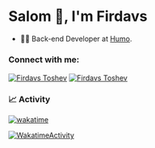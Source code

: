 <h1 align="left">Salom 👋, I'm Firdavs</h1>

- 👨‍💻 Back-end Developer at [Humo](https://www.instagram.com/humo.lab/).

<h3 align="left">Connect with me:</h3>
<p align="left">

<a href="https://www.linkedin.com/in/firdavstoshev" target="blank"><img align="center" src="https://img.shields.io/badge/linkedin-%230077B5.svg?style=for-the-badge&logo=linkedin&logoColor=white" alt="Firdavs Toshev" /></a>
<a href="https://t.me/firdavstoshev" target="blank"><img align="center" src="https://img.shields.io/badge/Telegram-2CA5E0?style=for-the-badge&logo=telegram&logoColor=white" alt="Firdavs Toshev" /></a>

### 📈 Activity

[![wakatime](https://wakatime.com/badge/user/018bfd38-b2e1-4e82-9ee6-6bb9f5dc4f72.svg)](https://wakatime.com/@018bfd38-b2e1-4e82-9ee6-6bb9f5dc4f72)

[![WakatimeActivity](https://wakatime.com/share/@firdavstoshev/68215a0e-5076-4d3b-a624-712b754df8d0.svg)](https://wakatime.com/@firdavstoshev)

<!-- ![Статистика GitHub](https://github-readme-stats.vercel.app/api?username=firdavstoshev&show_icons=true&theme=dark) -->
